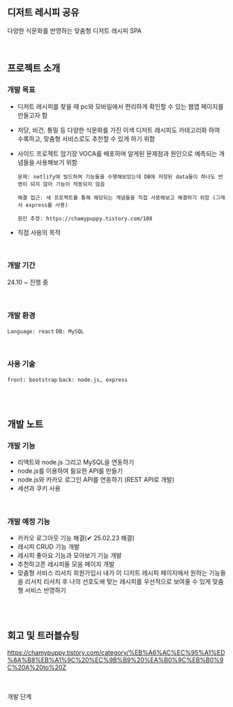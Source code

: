 디저트 레시피 공유
--
다양한 식문화를 반영하는 맞춤형 디저트 레시피 SPA

<br/>

프로젝트 소개
--
### 개발 목표
- 디저트 레시피를 찾을 때 pc와 모바일에서 편리하게 확인할 수 있는 웹앱 페이지를 만들고자 함
- 저당, 비건, 통밀 등 다양한 식문화를 가진 이색 디저트 레시피도 카테고리화 하여 수록하고, 맞춤형 서비스로도 추천할 수 있게 하기 위함
- 사이드 프로젝트 암기장 VOCA를 배포하며 알게된 문제점과 원인으로 예측되는 개념들을 사용해보기 위함<br/>
  ```
  문제: netlify에 빌드하여 기능들을 수행해보았는데 DB에 저장된 data들이 하나도 반영이 되지 않아 기능이 작동되지 않음
  
  해결 접근: 새 프로젝트를 통해 해당되는 개념들을 직접 사용해보고 해결하기 위함 (그래서 express를 사용)
  
  원인 추정: https://chamypuppy.tistory.com/108
  ```

- 직접 사용의 목적

<br/>

### 개발 기간
24.10 ~ 진행 중

<br/>

### 개발 환경
```Language: react```
```DB: MySQL```

<br/>

### 사용 기술
```front: bootstrap```
```back: node.js, express```

<br/><br/>

개발 노트
--
### 개발 기능
- 리액트와 node.js 그리고 MySQL을 연동하기
- node.js를 이용하여 필요한 API를 만들기
- node.js와 카카오 로그인 API를 연동하기 (REST API로 개발)
- 세션과 쿠키 사용

<br/>

### 개발 예정 기능
- 카카오 로그아웃 기능 해결(✔ 25.02.23 해결)
- 레시피 CRUD 기능 개발
- 레시피 좋아요 기능과 모아보기 기능 개발
- 추천하고픈 레시피들 모음 페이지 개발
- 맞춤형 서비스 리서치
  회원가입시 내가 이 디저트 레시피 페이지에서 원하는 기능들을 리서치
  리서치 후 나의 선호도에 맞는 레시피를 우선적으로 보여줄 수 있게 맞춤형 서비스 반영하기

<br/><br/>

회고 및 트러블슈팅
--
https://chamypuppy.tistory.com/category/%EB%A6%AC%EC%95%A1%ED%8A%B8%EB%A1%9C%20%EC%9B%B9%20%EA%B0%9C%EB%B0%9C%20A%20to%20Z

<br/><br/>
개발 단계

